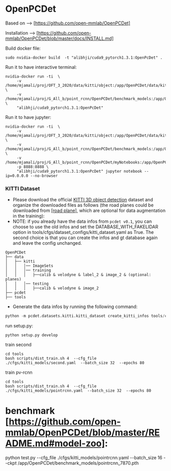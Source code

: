 # OpenPCDet
 Based on --> [https://github.com/open-mmlab/OpenPCDet]
 
Installation --> [https://github.com/open-mmlab/OpenPCDet/blob/master/docs/INSTALL.md]


Build docker file:
```
sudo nvidia-docker build  -t "alibhji/cuda9_pytorch1.3.1:OpenPcDet" .
``` 
Run it to have interactive terminal:
``` 				
nvidia-docker run -ti  \
     -v /home/mjamali/proj/OFT_3_2020/data/kitti/object:/app/OpenPCDet/data/kitti \
	 -v /home/mjamali/proj/G_All_b/point_rcnn/OpenPCDet/benchmark_models:/app/OpenPCDet/benchmark_models \
     "alibhji/cuda9_pytorch1.3.1:OpenPcDet" 
``` 


Run it to have jupyter:
``` 				
nvidia-docker run -ti  \
     -v /home/mjamali/proj/OFT_3_2020/data/kitti/object:/app/OpenPCDet/data/kitti \
	 -v /home/mjamali/proj/G_All_b/point_rcnn/OpenPCDet/benchmark_models:/app/OpenPCDet/benchmark_models \
	 -v /home/mjamali/proj/G_All_b/point_rcnn/OpenPCDet/myNotebooks:/app/OpenPCDet/myNotebooks 
	 -p 8888:8888 \
     "alibhji/cuda9_pytorch1.3.1:OpenPcDet" jupyter notebook --ip=0.0.0.0 --no-browser
``` 

  


	

### KITTI Dataset
* Please download the official [KITTI 3D object detection](http://www.cvlibs.net/datasets/kitti/eval_object.php?obj_benchmark=3d) dataset and organize the downloaded files as follows (the road planes could be downloaded from [[road plane]](https://drive.google.com/file/d/1d5mq0RXRnvHPVeKx6Q612z0YRO1t2wAp/view?usp=sharing), which are optional for data augmentation in the training):
* NOTE: if you already have the data infos from `pcdet v0.1`, you can choose to use the old infos and set the DATABASE_WITH_FAKELIDAR option in tools/cfgs/dataset_configs/kitti_dataset.yaml as True. The second choice is that you can create the infos and gt database again and leave the config unchanged.

```
OpenPCDet
├── data
│   ├── kitti
│   │   │── ImageSets
│   │   │── training
│   │   │   ├──calib & velodyne & label_2 & image_2 & (optional: planes)
│   │   │── testing
│   │   │   ├──calib & velodyne & image_2
├── pcdet
├── tools
```

* Generate the data infos by running the following command: 
```python 
python -m pcdet.datasets.kitti.kitti_dataset create_kitti_infos tools/cfgs/dataset_configs/kitti_dataset.yaml
```

run setup.py:
```
python setup.py develop
```

train second
```
cd tools
bash scripts/dist_train.sh 4  --cfg_file ./cfgs/kitti_models/second.yaml  --batch_size 32  --epochs 80
```

train pv-rcnn
```
cd tools
bash scripts/dist_train.sh 4  --cfg_file ./cfgs/kitti_models/pointrcnn.yaml  --batch_size 32  --epochs 80
```

# benchmark [https://github.com/open-mmlab/OpenPCDet/blob/master/README.md#model-zoo]:
python test.py --cfg_file ./cfgs/kitti_models/pointrcnn.yaml --batch_size 16 --ckpt /app/OpenPCDet/benchmark_models/pointrcnn_7870.pth 
